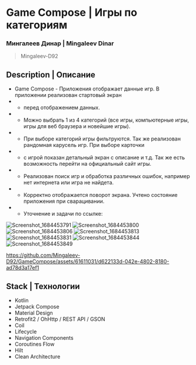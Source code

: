 # Game Compose | Игры по категориям
### Мингалеев Динар | Mingaleev Dinar
> Mingaleev-D92

## Description | Описание

+ Game Compose - Приложения отображает данные игр. В приложении реализован стартовый экран 
+ + перед отображением данных. 
+ + Можно выбрать 1 из 4 категорий (все игры, компьютерные игры, игры для веб браузера и новейшие игры). 
+ + При выборе категорий игры фильтруются. Так же реализован рандомная карусель игр. При выборе карточки 
+ + с игрой показан детальный экран с описание и т.д. Так же есть возможность перейти на официальный сайт игры. 
+ + Реализован поиск игр и обработка различных ошибок, например нет интернета или игра не найдета. 
+ + Корректно отображается поворот экрана. Учтено состояние приложения при сварацивании.
+ + Уточнение и задачи по ссылке:

![Screenshot_1684453791](https://github.com/Mingaleev-D92/GameCompose/assets/61611031/584ed70e-053e-4c9d-adc7-dca62b6a04ff)
![Screenshot_1684453800](https://github.com/Mingaleev-D92/GameCompose/assets/61611031/fd8a5735-0b93-46b5-bc69-208ee31f5d57)
![Screenshot_1684453806](https://github.com/Mingaleev-D92/GameCompose/assets/61611031/a2952407-069e-42c4-8b9b-4ab63bd566f5)
![Screenshot_1684453813](https://github.com/Mingaleev-D92/GameCompose/assets/61611031/10f521a7-fd96-4c6f-b933-a5cde8aaac4b)
![Screenshot_1684453831](https://github.com/Mingaleev-D92/GameCompose/assets/61611031/1afe284d-d8de-468f-aeae-8c0b62e72085)
![Screenshot_1684453844](https://github.com/Mingaleev-D92/GameCompose/assets/61611031/1006a999-c56a-4da0-87a7-aac852b6e53b)
![Screenshot_1684453849](https://github.com/Mingaleev-D92/GameCompose/assets/61611031/7ad5ef0a-4213-4979-872b-7e56249ce38e)

https://github.com/Mingaleev-D92/GameCompose/assets/61611031/d622133d-042e-4802-8180-ad78d3a17ef1

## Stack | Технологии
+ Kotlin
+ Jetpack Compose
+ Material Design
+ Retrofit2 / OhHttp / REST API / GSON
+ Coil
+ Lifecycle
+ Navigation Components
+ Coroutines Flow
+ Hilt
+ Clean Architecture